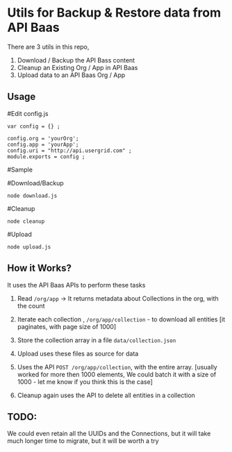 # Utils for Backup & Restore data from API Baas

There are 3 utils in this repo,

1. Download / Backup the API Bass content
2. Cleanup an Existing Org / App in API Baas
3. Upload data to an API Baas Org / App

## Usage

#Edit config.js

```
var config = {} ;

config.org = 'yourOrg';
config.app = 'yourApp';
config.uri = "http://api.usergrid.com" ;
module.exports = config ;

```

#Sample

#Download/Backup

```
node download.js
```

#Cleanup

```
node cleanup
```

#Upload

```
node upload.js
```

## How it Works?

It uses the API Baas APIs to perform these tasks

1. Read ```/org/app``` -> It returns metadata about Collections in the org, with the count
2. Iterate each collection , ```/org/app/collection``` - to download all entities [it paginates, with page size of 1000]
3. Store the collection array in a file ```data/collection.json```

4. Upload uses these files as source for data
5. Uses the API ```POST /org/app/collection```, with the entire array. [usually worked for more then 1000 elements, We could batch it with a size of 1000 - let me know if you think this is the case]
6. Cleanup again uses the API to delete all entities in a collection

## TODO:
We could even retain all the UUIDs and the Connections, but it will take much longer time to migrate, but it will be worth a try
